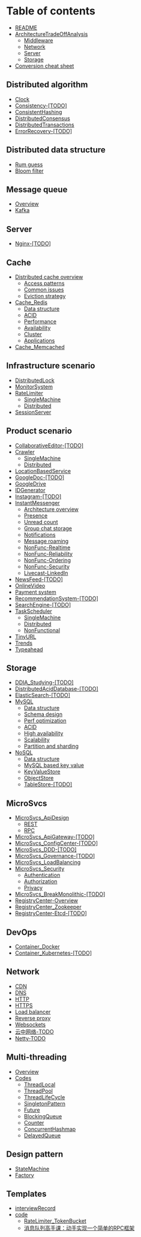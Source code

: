 # Table of contents

* [README](README.md)
* [ArchitectureTradeOffAnalysis](architectureAnalysis/overview.md)
  * [Middleware](architectureAnalysis/middleware.md)
  * [Network](architectureAnalysis/network.md)
  * [Server](architectureAnalysis/server.md)
  * [Storage](architectureAnalysis/storage.md)
* [Conversion cheat sheet](https://docs.google.com/spreadsheets/d/18Hjr0f5msuCp_FCoFATEOU0jPqpsLwXjm7QDxdUtgJw/edit#gid=0)

## Distributed algorithm

* [Clock](algorithm\_clock.md)
* [Consistency-\[TODO\]](algorithm\_consistency-todo.md)
* [ConsistentHashing](algorithm\_consistenthashing.md)
* [DistributedConsensus](algorithm\_distributedconsensus.md)
* [DistributedTransactions](algorithm\_distributedtransactions.md)
* [ErrorRecovery-\[TODO\]](algorithm\_errorrecovery-todo.md)

## Distributed data structure
* [Rum guess](datastructure_rumconjecture.md)
* [Bloom filter](datastructure_bloomfilter.md)

## Message queue
* [Overview](messageQueue/overview.md)
* [Kafka](messageQueue/kafka.md)

## Server
* [Nginx-\[TODO\]](server\_nginx-todo.md)

## Cache

* [Distributed cache overview](cache/distributedcache.md)
  * [Access patterns](cache/distributedcacheAccessPatterns.md)
  * [Common issues](cache/distributedcacheCommonIssues.md)
  * [Eviction strategy](cache/distributedCacheEviction.md)
* [Cache\_Redis](cache/redis.md)
  * [Data structure](cache/redisDataStructure.md)
  * [ACID](cache/redisAcid.md)
  * [Performance](cache/redisPerformance.md)
  * [Availability](cache/redisAvailability.md)
  * [Cluster](cache/redisCluster.md)
  * [Applications](cache/redisApplications.md)
* [Cache\_Memcached](cache/memcached.md)

## Infrastructure scenario

* [DistributedLock](scenario\_distributedlock.md)
* [MonitorSystem](monitorSystem.md)
* [RateLimiter](scenario\_rateLimiter/overview.md)
  * [SingleMachine](scenario\_rateLimiter/singleMachine.md)
  * [Distributed](scenario\_rateLimiter/distributed.md)
* [SessionServer](scenario\_sessionserver.md)

## Product scenario

* [CollaborativeEditor-\[TODO\]](scenario_collaborateEditor-todo.md)
* [Crawler](scenario_webcrawler/overview.md)
  * [SingleMachine](scenario_webcrawler/singleMachine.md)
  * [Distributed](scenario_webcrawler/distributed.md)
* [LocationBasedService](scenario\_geosearch.md)
* [GoogleDoc-\[TODO\]](scenario\_googledoc-todo.md)
* [GoogleDrive](scenario\_googledrive.md)
* [IDGenerator](scenario\_idgenerator.md)
* [Instagram-\[TODO\]](scenario\_instagram-todo.md)
* [InstantMessenger](scenario_messenger/productOverview.md)
  * [Architecture overview](scenario_messenger/architectureOverview.md)
  * [Presence](scenario_messenger/presence.md)
  * [Unread count](scenario_messenger/unreadCount.md)
  * [Group chat storage](scenario_messenger/groupChatStorage.md)
  * [Notifications](scenario_messenger/notifications.md)
  * [Message roaming](scenario_messenger/messageRoaming.md)
  * [NonFunc-Realtime](scenario_messenger/nonFuncRealtime.md)
  * [NonFunc-Reliability](scenario_messenger/nonFuncReliability.md)
  * [NonFunc-Ordering](scenario_messenger/nonFuncOrdering.md)
  * [NonFunc-Security](scenario_messenger/nonFuncSecurity.md)
  * [Livecast-LinkedIn](scenario_messenger/livecastLinkedIn.md)
* [NewsFeed-\[TODO\]](scenario\_newsfeed.md)
* [OnlineVideo](scenario\_onlinevideo.md)
* [Payment system](scenario_payment.md)
* [RecommendationSystem-\[TODO\]](scenario\_recommendationsystem-todo.md)
* [SearchEngine-\[TODO\]](scenario\_searchengine-todo.md)
* [TaskScheduler](scenario\_taskScheduler/overview.md)
  * [SingleMachine](scenario\_taskScheduler/singleMachine.md)
  * [Distributed](scenario\_taskScheduler/distributed.md)
  * [NonFunctional](scenario_taskScheduler/nonFunctional.md)
* [TinyURL](scenario\_tinyurl.md)
* [Trends](scenario\_trends.md)
* [Typeahead](scenario\_typeahead.md)


## Storage

* [DDIA\_Studying-\[TODO\]](ddia\_studying.md)
* [DistributedAcidDatabase-\[TODO\]](storage\_distributedaciddatabase.md)
* [ElasticSearch-\[TODO\]](storage\_elasticsearch.md)
* [MySQL](storage_mySQL/README.md)
  * [Data structure](storage_mySQL/mysql_datastructure.md)
  * [Schema design](storage_mySQL/mysql_schemadesign.md)
  * [Perf optimization](storage_mySQL/mysql_perfOptimization.md)
  * [ACID](storage_mySQL/mysql_ACID.md)
  * [High availability](storage_mySQL/mysql_highavailability.md)
  * [Scalability](storage_mySQL/mysql_scalability.md)
  * [Partition and sharding](storage_mySQL/mysql_partitionAndSharding.md)
* [NoSQL](storage_nosql/README.md)
  * [Data structure](storage_nosql/nosql_datastructure.md)
  * [MySQL based key value](storage_nosql/mysql_keyValue.md)
  * [KeyValueStore](storage_nosql/storage_keyvaluestore.md)
  * [ObjectStore](storage_nosql/storage_objectstore.md)
  * [TableStore-\[TODO\]](storage_nosql/storage_tablestore-todo.md)

## MicroSvcs

* [MicroSvcs\_ApiDesign](microsvcs/apidesign/README.md)
  * [REST](microsvcs/apidesign/rest.md)
  * [RPC](microsvcs/apidesign/rpc.md)
* [MicroSvcs\_ApiGateway-\[TODO\]](microsvcs\_apigateway-todo.md)
* [MicroSvcs\_ConfigCenter-\[TODO\]](microsvcs\_configcenter-todo.md)
* [MicroSvcs\_DDD-\[TODO\]](microsvcs\_ddd-todo.md)
* [MicroSvcs\_Governance-\[TODO\]](microsvcs\_governance.md)
* [MicroSvcs\_LoadBalancing](microsvcs\_loadbalancing.md)
* [MicroSvcs\_Security](microsvcs/microsvcs\_security/README.md)
  * [Authentication](microsvcs/microsvcs\_security/authentication.md)
  * [Authorization](microsvcs/microsvcs\_security/authorization.md)
  * [Privacy](microsvcs/microsvcs\_security/privacy.md)
* [MicroSvcs\_BreakMonolithic-\[TODO\]](microsvcs\_breakingmonolithic-todo.md)
* [RegistryCenter-Overview](registrycenter-overview.md)
* [RegistryCenter\_Zookeeper](registrycenter\_zookeeper.md)
* [RegistryCenter-Etcd-\[TODO\]](registrycenter-etcd-todo.md)

## DevOps

* [Container\_Docker](container\_docker.md)
* [Container\_Kubernetes-\[TODO\]](container\_kubernetes.md)

## Network

* [CDN](network/cdn.md)
* [DNS](network/dns.md)
* [HTTP](network/http.md)
* [HTTPS](network/https.md)
* [Load balancer](network/loadbalancer.md)
* [Reverse proxy](network/reverse_proxy.md)
* [Websockets](network/websockets.md)
* [云中网络-TODO](network/cloud-network-todo.md)
* [Netty-TODO](network/network_netty-todo.md)

## Multi-threading

* [Overview](algorithm\_multithreading.md)
* [Codes](code/multithreads/README.md)
  * [ThreadLocal](code/multithreads/threadlocal.md)
  * [ThreadPool](code/multithreads/threadpool.md)
  * [ThreadLifeCycle](code/multithreads/threadlifecycle.md)
  * [SingletonPattern](code/multithreads/singletonpattern.md)
  * [Future](code/multithreads/future.md)
  * [BlockingQueue](code/multithreads/blockingqueue.md)
  * [Counter](code/multithreads/counter.md)
  * [ConcurrentHashmap](code/multithreads/concurrenthashmap.md)
  * [DelayedQueue](code/multithreads/delayedqueue.md)

## Design pattern
* [StateMachine](designpattern_statemachine.md)
* [Factory](designpattern_factory.md)

## Templates

* [interviewRecord](interviewrecord.md)
* [code](code/README.md)
  * [RateLimiter\_TokenBucket](code/ratelimiter\_tokenbucket.md)
  * [消息队列高手课：动手实现一个简单的RPC框架](code/simple-rpc-framework-master.md)
